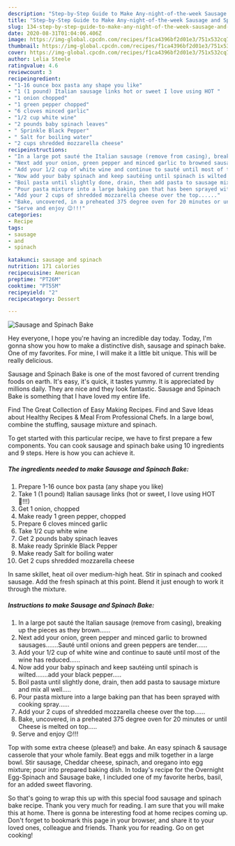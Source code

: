 ```yaml
---
description: "Step-by-Step Guide to Make Any-night-of-the-week Sausage and Spinach Bake"
title: "Step-by-Step Guide to Make Any-night-of-the-week Sausage and Spinach Bake"
slug: 134-step-by-step-guide-to-make-any-night-of-the-week-sausage-and-spinach-bake
date: 2020-08-31T01:04:06.406Z
image: https://img-global.cpcdn.com/recipes/f1ca4396bf2d01e3/751x532cq70/sausage-and-spinach-bake-recipe-main-photo.jpg
thumbnail: https://img-global.cpcdn.com/recipes/f1ca4396bf2d01e3/751x532cq70/sausage-and-spinach-bake-recipe-main-photo.jpg
cover: https://img-global.cpcdn.com/recipes/f1ca4396bf2d01e3/751x532cq70/sausage-and-spinach-bake-recipe-main-photo.jpg
author: Lelia Steele
ratingvalue: 4.6
reviewcount: 3
recipeingredient:
- "1-16 ounce box pasta any shape you like"
- "1 (1 pound) Italian sausage links hot or sweet I love using HOT "
- "1 onion chopped"
- "1 green pepper chopped"
- "6 cloves minced garlic"
- "1/2 cup white wine"
- "2 pounds baby spinach leaves"
- " Sprinkle Black Pepper"
- " Salt for boiling water"
- "2 cups shredded mozzarella cheese"
recipeinstructions:
- "In a large pot sauté the Italian sausage (remove from casing), breaking up the pieces as they brown......"
- "Next add your onion, green pepper and minced garlic to browned sausages.......Sauté until onions and green peppers are tender......"
- "Add your 1/2 cup of white wine and continue to sauté until most of the wine has reduced......"
- "Now add your baby spinach and keep sautéing until spinach is wilted.......add your black pepper....."
- "Boil pasta until slightly done, drain, then add pasta to sausage mixture and mix all well....."
- "Pour pasta mixture into a large baking pan that has been sprayed with cooking spray......"
- "Add your 2 cups of shredded mozzarella cheese over the top......"
- "Bake, uncovered, in a preheated 375 degree oven for 20 minutes or until Cheese is melted on top....."
- "Serve and enjoy 😉!!!"
categories:
- Recipe
tags:
- sausage
- and
- spinach

katakunci: sausage and spinach 
nutrition: 171 calories
recipecuisine: American
preptime: "PT26M"
cooktime: "PT55M"
recipeyield: "2"
recipecategory: Dessert

---
```



![Sausage and Spinach Bake](https://img-global.cpcdn.com/recipes/f1ca4396bf2d01e3/751x532cq70/sausage-and-spinach-bake-recipe-main-photo.jpg)

Hey everyone, I hope you're having an incredible day today. Today, I'm gonna show you how to make a distinctive dish, sausage and spinach bake. One of my favorites. For mine, I will make it a little bit unique. This will be really delicious.

Sausage and Spinach Bake is one of the most favored of current trending foods on earth. It's easy, it's quick, it tastes yummy. It is appreciated by millions daily. They are nice and they look fantastic. Sausage and Spinach Bake is something that I have loved my entire life.

Find The Great Collection of Easy Making Recipes. Find and Save Ideas about Healthy Recipes &amp; Meal From Professional Chefs. In a large bowl, combine the stuffing, sausage mixture and spinach.


To get started with this particular recipe, we have to first prepare a few components. You can cook sausage and spinach bake using 10 ingredients and 9 steps. Here is how you can achieve it.

<!--inarticleads1-->

##### The ingredients needed to make Sausage and Spinach Bake:

1. Prepare 1-16 ounce box pasta (any shape you like)
1. Take 1 (1 pound) Italian sausage links (hot or sweet, I love using HOT 🥵!!!)
1. Get 1 onion, chopped
1. Make ready 1 green pepper, chopped
1. Prepare 6 cloves minced garlic
1. Take 1/2 cup white wine
1. Get 2 pounds baby spinach leaves
1. Make ready  Sprinkle Black Pepper
1. Make ready  Salt for boiling water
1. Get 2 cups shredded mozzarella cheese


In same skillet, heat oil over medium-high heat. Stir in spinach and cooked sausage. Add the fresh spinach at this point. Blend it just enough to work it through the mixture. 

<!--inarticleads2-->

##### Instructions to make Sausage and Spinach Bake:

1. In a large pot sauté the Italian sausage (remove from casing), breaking up the pieces as they brown......
1. Next add your onion, green pepper and minced garlic to browned sausages.......Sauté until onions and green peppers are tender......
1. Add your 1/2 cup of white wine and continue to sauté until most of the wine has reduced......
1. Now add your baby spinach and keep sautéing until spinach is wilted.......add your black pepper.....
1. Boil pasta until slightly done, drain, then add pasta to sausage mixture and mix all well.....
1. Pour pasta mixture into a large baking pan that has been sprayed with cooking spray......
1. Add your 2 cups of shredded mozzarella cheese over the top......
1. Bake, uncovered, in a preheated 375 degree oven for 20 minutes or until Cheese is melted on top.....
1. Serve and enjoy 😉!!!


Top with some extra cheese (please!) and bake. An easy spinach &amp; sausage casserole that your whole family. Beat eggs and milk together in a large bowl. Stir sausage, Cheddar cheese, spinach, and oregano into egg mixture; pour into prepared baking dish. In today&#39;s recipe for the Overnight Egg-Spinach and Sausage bake, I included one of my favorite herbs, basil, for an added sweet flavoring. 

So that's going to wrap this up with this special food sausage and spinach bake recipe. Thank you very much for reading. I am sure that you will make this at home. There is gonna be interesting food at home recipes coming up. Don't forget to bookmark this page in your browser, and share it to your loved ones, colleague and friends. Thank you for reading. Go on get cooking!
